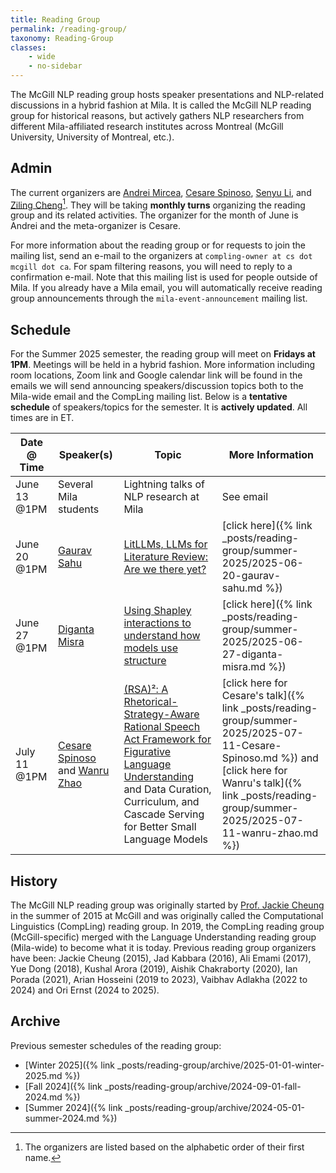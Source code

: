 ```yaml
---
title: Reading Group
permalink: /reading-group/
taxonomy: Reading-Group
classes:
    - wide
    - no-sidebar
---
```


The McGill NLP reading group hosts speaker presentations and NLP-related discussions in a hybrid fashion at Mila. It is called the McGill NLP reading group for historical reasons, but actively gathers NLP researchers from different Mila-affiliated research institutes across Montreal (McGill University, University of Montreal, etc.). 

## Admin

The current organizers are [Andrei Mircea](https://mirandrom.github.io/), [Cesare Spinoso](https://cesare-spinoso.github.io/), [Senyu Li](https://scholar.google.com/citations?user=9MzYLOcAAAAJ&hl=en), and [Ziling Cheng](https://scholar.google.com/citations?user=_2W8Ai4AAAAJ&hl=en)[^1]. They will be taking **monthly turns** organizing the reading group and its related activities. The organizer for the month of June is Andrei and the meta-organizer is Cesare.

For more information about the reading group or for requests to join the mailing list, send an e-mail to the organizers at `compling-owner at cs dot mcgill dot ca`. For spam filtering reasons, you will need to reply to a confirmation e-mail. Note that this mailing list is used for people outside of Mila. If you already have a Mila email, you will automatically receive reading group announcements through the `mila-event-announcement` mailing list.

## Schedule

For the Summer 2025 semester, the reading group will meet on **Fridays at 1PM**. Meetings will be held in a hybrid fashion. More information including room locations, Zoom link and Google calendar link will be found in the emails we will send announcing speakers/discussion topics both to the Mila-wide email and the CompLing mailing list. Below is a **tentative schedule** of speakers/topics for the semester. It is **actively updated**. All times are in ET.

| **Date @ Time** | **Speaker(s)** | **Topic** | **More Information** |
|---|---|---|---|
| June 13 @1PM | Several Mila students | Lightning talks of NLP research at Mila| See email |
| June 20 @1PM | [Gaurav Sahu](https://demfier.github.io/) | [LitLLMs, LLMs for Literature Review: Are we there yet?](https://arxiv.org/abs/2412.15249) | [click here]({% link _posts/reading-group/summer-2025/2025-06-20-gaurav-sahu.md %}) |
| June 27 @1PM | [Diganta Misra](https://digantamisra98.github.io/) | [Using Shapley interactions to understand how models use structure](https://arxiv.org/abs/2403.13106) | [click here]({% link _posts/reading-group/summer-2025/2025-06-27-diganta-misra.md %}) |
| July 11 @1PM | [Cesare Spinoso](https://cesare-spinoso.github.io/) and [Wanru Zhao](https://ryan0v0.github.io/)| [(RSA)²: A Rhetorical-Strategy-Aware Rational Speech Act Framework for Figurative Language Understanding](https://arxiv.org/abs/2506.09301) and Data Curation, Curriculum, and Cascade Serving for Better Small Language Models | [click here for Cesare's talk]({% link _posts/reading-group/summer-2025/2025-07-11-Cesare-Spinoso.md %}) and [click here for Wanru's talk]({% link _posts/reading-group/summer-2025/2025-07-11-wanru-zhao.md %}) |

## History

The McGill NLP reading group was originally started by [Prof. Jackie Cheung](https://www.cs.mcgill.ca/~jcheung/) in the summer of 2015 at McGill and was originally called the Computational Linguistics (CompLing) reading group. In 2019, the CompLing reading group (McGill-specific) merged with the Language Understanding reading group (Mila-wide) to become what it is today. Previous reading group organizers have been: Jackie Cheung (2015), Jad Kabbara (2016), Ali Emami (2017), Yue Dong (2018), Kushal Arora (2019), Aishik Chakraborty (2020), Ian Porada (2021), Arian Hosseini (2019 to 2023), Vaibhav Adlakha (2022 to 2024) and Ori Ernst (2024 to 2025).

## Archive

Previous semester schedules of the reading group:
- [Winter 2025]({% link _posts/reading-group/archive/2025-01-01-winter-2025.md %})
- [Fall 2024]({% link _posts/reading-group/archive/2024-09-01-fall-2024.md %})
- [Summer 2024]({% link _posts/reading-group/archive/2024-05-01-summer-2024.md %})

[^1]: The organizers are listed based on the alphabetic order of their first name.
